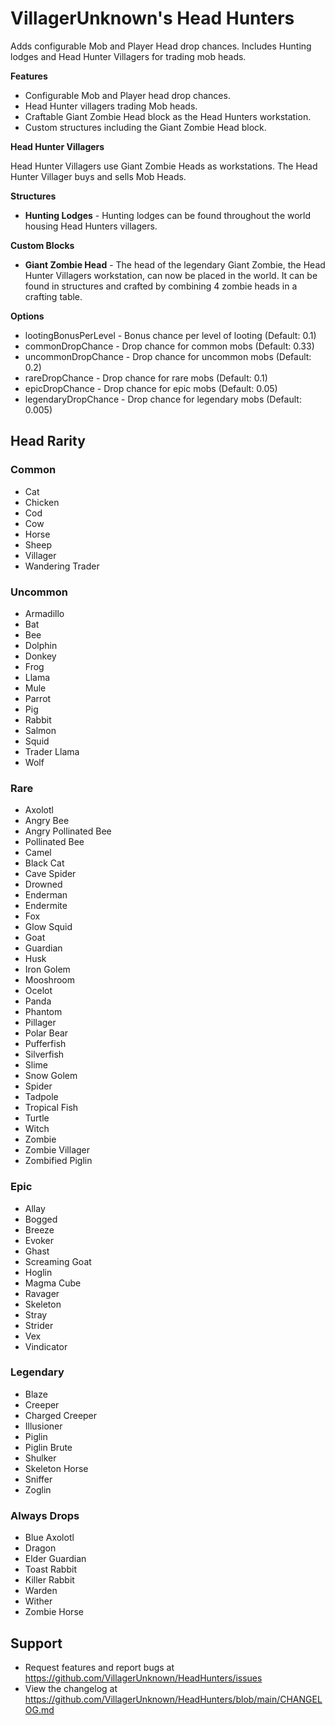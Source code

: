# VillagerUnknown's Head Hunters

Adds configurable Mob and Player Head drop chances. 
Includes Hunting lodges and Head Hunter Villagers for trading mob heads.

**Features**

* Configurable Mob and Player head drop chances.
* Head Hunter villagers trading Mob heads.
* Craftable Giant Zombie Head block as the Head Hunters workstation.
* Custom structures including the Giant Zombie Head block.

**Head Hunter Villagers**

Head Hunter Villagers use Giant Zombie Heads as workstations. 
The Head Hunter Villager buys and sells Mob Heads. 

**Structures**

* **Hunting Lodges** - Hunting lodges can be found throughout the world housing Head Hunters villagers.

**Custom Blocks**

* **Giant Zombie Head** - The head of the legendary Giant Zombie, the Head Hunter Villagers workstation, can now be placed in the world. 
It can be found in structures and crafted by combining 4 zombie heads in a crafting table.

**Options**

* lootingBonusPerLevel - Bonus chance per level of looting (Default: 0.1)
* commonDropChance - Drop chance for common mobs (Default: 0.33)
* uncommonDropChance - Drop chance for uncommon mobs (Default: 0.2)
* rareDropChance - Drop chance for rare mobs (Default: 0.1)
* epicDropChance - Drop chance for epic mobs (Default: 0.05)
* legendaryDropChance - Drop chance for legendary mobs (Default: 0.005)

## Head Rarity

### Common

* Cat
* Chicken
* Cod
* Cow
* Horse
* Sheep
* Villager
* Wandering Trader

### Uncommon

* Armadillo
* Bat
* Bee
* Dolphin
* Donkey
* Frog
* Llama
* Mule
* Parrot
* Pig
* Rabbit
* Salmon
* Squid
* Trader Llama
* Wolf

### Rare

* Axolotl
* Angry Bee
* Angry Pollinated Bee
* Pollinated Bee
* Camel
* Black Cat
* Cave Spider
* Drowned
* Enderman
* Endermite
* Fox
* Glow Squid
* Goat
* Guardian
* Husk
* Iron Golem
* Mooshroom
* Ocelot
* Panda
* Phantom
* Pillager
* Polar Bear
* Pufferfish
* Silverfish
* Slime
* Snow Golem
* Spider
* Tadpole
* Tropical Fish
* Turtle
* Witch
* Zombie
* Zombie Villager
* Zombified Piglin

### Epic

* Allay
* Bogged
* Breeze
* Evoker
* Ghast
* Screaming Goat
* Hoglin
* Magma Cube
* Ravager
* Skeleton
* Stray
* Strider
* Vex
* Vindicator

### Legendary

* Blaze
* Creeper
* Charged Creeper
* Illusioner
* Piglin
* Piglin Brute
* Shulker
* Skeleton Horse
* Sniffer
* Zoglin

### Always Drops

* Blue Axolotl
* Dragon
* Elder Guardian
* Toast Rabbit
* Killer Rabbit
* Warden
* Wither
* Zombie Horse

## Support

* Request features and report bugs at https://github.com/VillagerUnknown/HeadHunters/issues
* View the changelog at https://github.com/VillagerUnknown/HeadHunters/blob/main/CHANGELOG.md
